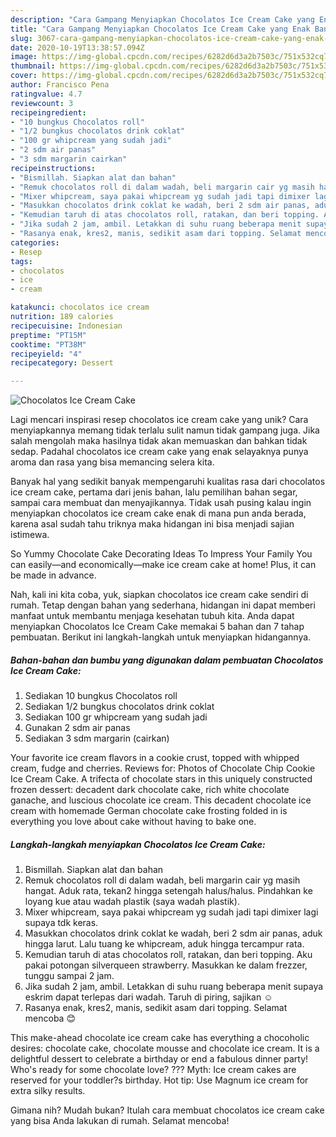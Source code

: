 ```yaml
---
description: "Cara Gampang Menyiapkan Chocolatos Ice Cream Cake yang Enak Banget"
title: "Cara Gampang Menyiapkan Chocolatos Ice Cream Cake yang Enak Banget"
slug: 3067-cara-gampang-menyiapkan-chocolatos-ice-cream-cake-yang-enak-banget
date: 2020-10-19T13:38:57.094Z
image: https://img-global.cpcdn.com/recipes/6282d6d3a2b7503c/751x532cq70/chocolatos-ice-cream-cake-foto-resep-utama.jpg
thumbnail: https://img-global.cpcdn.com/recipes/6282d6d3a2b7503c/751x532cq70/chocolatos-ice-cream-cake-foto-resep-utama.jpg
cover: https://img-global.cpcdn.com/recipes/6282d6d3a2b7503c/751x532cq70/chocolatos-ice-cream-cake-foto-resep-utama.jpg
author: Francisco Pena
ratingvalue: 4.7
reviewcount: 3
recipeingredient:
- "10 bungkus Chocolatos roll"
- "1/2 bungkus chocolatos drink coklat"
- "100 gr whipcream yang sudah jadi"
- "2 sdm air panas"
- "3 sdm margarin cairkan"
recipeinstructions:
- "Bismillah. Siapkan alat dan bahan"
- "Remuk chocolatos roll di dalam wadah, beli margarin cair yg masih hangat. Aduk rata, tekan2 hingga setengah halus/halus. Pindahkan ke loyang kue atau wadah plastik (saya wadah plastik)."
- "Mixer whipcream, saya pakai whipcream yg sudah jadi tapi dimixer lagi supaya tdk keras."
- "Masukkan chocolatos drink coklat ke wadah, beri 2 sdm air panas, aduk hingga larut. Lalu tuang ke whipcream, aduk hingga tercampur rata."
- "Kemudian taruh di atas chocolatos roll, ratakan, dan beri topping. Aku pakai potongan silverqueen strawberry. Masukkan ke dalam frezzer, tunggu sampai 2 jam."
- "Jika sudah 2 jam, ambil. Letakkan di suhu ruang beberapa menit supaya eskrim dapat terlepas dari wadah. Taruh di piring, sajikan ☺"
- "Rasanya enak, kres2, manis, sedikit asam dari topping. Selamat mencoba 😊"
categories:
- Resep
tags:
- chocolatos
- ice
- cream

katakunci: chocolatos ice cream 
nutrition: 189 calories
recipecuisine: Indonesian
preptime: "PT15M"
cooktime: "PT38M"
recipeyield: "4"
recipecategory: Dessert

---
```



![Chocolatos Ice Cream Cake](https://img-global.cpcdn.com/recipes/6282d6d3a2b7503c/751x532cq70/chocolatos-ice-cream-cake-foto-resep-utama.jpg)

Lagi mencari inspirasi resep chocolatos ice cream cake yang unik? Cara menyiapkannya memang tidak terlalu sulit namun tidak gampang juga. Jika salah mengolah maka hasilnya tidak akan memuaskan dan bahkan tidak sedap. Padahal chocolatos ice cream cake yang enak selayaknya punya aroma dan rasa yang bisa memancing selera kita.

Banyak hal yang sedikit banyak mempengaruhi kualitas rasa dari chocolatos ice cream cake, pertama dari jenis bahan, lalu pemilihan bahan segar, sampai cara membuat dan menyajikannya. Tidak usah pusing kalau ingin menyiapkan chocolatos ice cream cake enak di mana pun anda berada, karena asal sudah tahu triknya maka hidangan ini bisa menjadi sajian istimewa.

So Yummy Chocolate Cake Decorating Ideas To Impress Your Family You can easily—and economically—make ice cream cake at home! Plus, it can be made in advance.


Nah, kali ini kita coba, yuk, siapkan chocolatos ice cream cake sendiri di rumah. Tetap dengan bahan yang sederhana, hidangan ini dapat memberi manfaat untuk membantu menjaga kesehatan tubuh kita. Anda dapat menyiapkan Chocolatos Ice Cream Cake memakai 5 bahan dan 7 tahap pembuatan. Berikut ini langkah-langkah untuk menyiapkan hidangannya.

<!--inarticleads1-->

##### Bahan-bahan dan bumbu yang digunakan dalam pembuatan Chocolatos Ice Cream Cake:

1. Sediakan 10 bungkus Chocolatos roll
1. Sediakan 1/2 bungkus chocolatos drink coklat
1. Sediakan 100 gr whipcream yang sudah jadi
1. Gunakan 2 sdm air panas
1. Sediakan 3 sdm margarin (cairkan)


Your favorite ice cream flavors in a cookie crust, topped with whipped cream, fudge and cherries. Reviews for: Photos of Chocolate Chip Cookie Ice Cream Cake. A trifecta of chocolate stars in this uniquely constructed frozen dessert: decadent dark chocolate cake, rich white chocolate ganache, and luscious chocolate ice cream. This decadent chocolate ice cream with homemade German chocolate cake frosting folded in is everything you love about cake without having to bake one. 

<!--inarticleads2-->

##### Langkah-langkah menyiapkan Chocolatos Ice Cream Cake:

1. Bismillah. Siapkan alat dan bahan
1. Remuk chocolatos roll di dalam wadah, beli margarin cair yg masih hangat. Aduk rata, tekan2 hingga setengah halus/halus. Pindahkan ke loyang kue atau wadah plastik (saya wadah plastik).
1. Mixer whipcream, saya pakai whipcream yg sudah jadi tapi dimixer lagi supaya tdk keras.
1. Masukkan chocolatos drink coklat ke wadah, beri 2 sdm air panas, aduk hingga larut. Lalu tuang ke whipcream, aduk hingga tercampur rata.
1. Kemudian taruh di atas chocolatos roll, ratakan, dan beri topping. Aku pakai potongan silverqueen strawberry. Masukkan ke dalam frezzer, tunggu sampai 2 jam.
1. Jika sudah 2 jam, ambil. Letakkan di suhu ruang beberapa menit supaya eskrim dapat terlepas dari wadah. Taruh di piring, sajikan ☺
1. Rasanya enak, kres2, manis, sedikit asam dari topping. Selamat mencoba 😊


This make-ahead chocolate ice cream cake has everything a chocoholic desires: chocolate cake, chocolate mousse and chocolate ice cream. It is a delightful dessert to celebrate a birthday or end a fabulous dinner party! Who&#39;s ready for some chocolate love? ??? Myth: Ice cream cakes are reserved for your toddler?s birthday. Hot tip: Use Magnum ice cream for extra silky results. 

Gimana nih? Mudah bukan? Itulah cara membuat chocolatos ice cream cake yang bisa Anda lakukan di rumah. Selamat mencoba!
